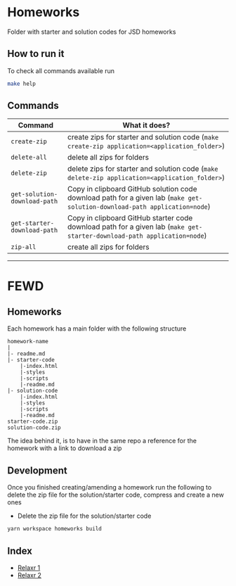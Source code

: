 # Homeworks

Folder with starter and solution codes for JSD homeworks

## How to run it

To check all commands available run

```sh
make help
```

## Commands

| Command                      | What it does?                                                                                                             |
| ---------------------------- | ------------------------------------------------------------------------------------------------------------------------- |
| `create-zip`                 | create zips for starter and solution code (`make create-zip application=<application_folder>`)                            |
| `delete-all`                 | delete all zips for folders                                                                                               |
| `delete-zip`                 | delete zips for starter and solution code (`make delete-zip application=<application_folder>`)                            |
| `get-solution-download-path` | Copy in clipboard GitHub solution code download path for a given lab (`make get-solution-download-path application=node`) |
| `get-starter-download-path`  | Copy in clipboard GitHub starter code download path for a given lab (`make get-starter-download-path application=node`)   |
| `zip-all`                    | create all zips for folders                                                                                               |

---

<!-- TODO: update readme -->

# FEWD

## Homeworks

Each homework has a main folder with the following structure

```text
homework-name
|
|- readme.md
|- starter-code
    |-index.html
    |-styles
    |-scripts
    |-readme.md
|- solution-code
    |-index.html
    |-styles
    |-scripts
    |-readme.md
starter-code.zip
solution-code.zip
```

The idea behind it, is to have in the same repo a reference for the homework with a link to download a zip

## Development

Once you finished creating/amending a homework run the following to delete the zip file for the solution/starter code, compress and create a new ones

- Delete the zip file for the solution/starter code

```sh
yarn workspace homeworks build
```

## Index

- [Relaxr 1](./relaxr-1)
- [Relaxr 2](./relaxr-2)
